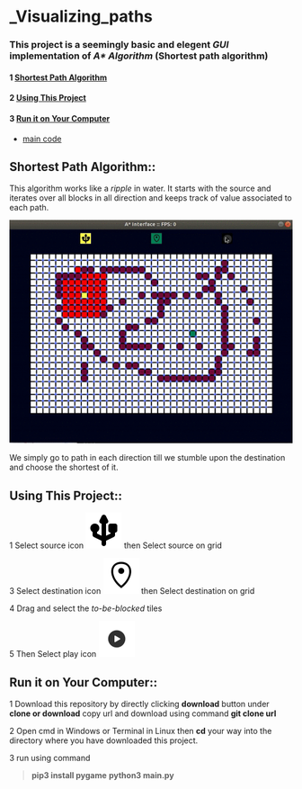 # _Visualizing_paths

### This project is a seemingly basic and elegent  *GUI*  implementation of _A* Algorithm_ (Shortest path algorithm)

#### 1 [Shortest Path Algorithm](#shortest-path-algorithm)
#### 2 [Using This Project](#using-this-project)
#### 3 [Run it on Your Computer](#run-it-on-your-computer)

- [main code](main.py)
## Shortest Path Algorithm::

This algorithm works like a *ripple* in water. It starts with the source and iterates over all blocks in all direction and
keeps track of value associated to each path.

![](Png/1.gif)

We simply go to path in each direction till we stumble upon the destination and choose the shortest of it.


## Using This Project::

1 Select source icon  ![](Png/source.png)
 then Select source on grid

3 Select destination icon  ![](Png/dst.png) 
 then Select destination on grid

4 Drag and select the *to-be-blocked* tiles

5 Then Select play icon ![](Png/play.png)


## Run it on Your Computer::

1 Download this repository by directly clicking **download** button under **clone or download**
  copy url and download using command **git clone url**
  
2 Open cmd in Windows or Terminal in Linux then **cd** your way into the directory where you have
  downloaded this project.
  
3 run using command

>**pip3 install pygame**
>**python3 main.py**
